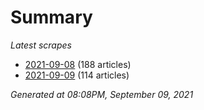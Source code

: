 # Summary
*Latest scrapes*
* [2021-09-08](https://github.com/nuuuwan/news_lk/blob/data/news_lk.2021-09-08.json) (188 articles)
* [2021-09-09](https://github.com/nuuuwan/news_lk/blob/data/news_lk.2021-09-09.json) (114 articles)

*Generated at 08:08PM, September 09, 2021*
